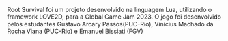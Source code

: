Root Survival foi um projeto desenvolvido na linguagem Lua, utilizando o framework LOVE2D, para a Global Game Jam 2023.
O jogo foi desenvolvido pelos estudantes Gustavo Arcary Passos(PUC-Rio), Vinícius Machado da Rocha Viana (PUC-Rio) e Emanuel Bissiati (FGV)
